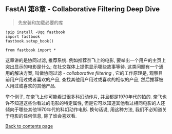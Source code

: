 ## FastAI 第8章 - Collaborative Filtering Deep Dive

>先安装和加载必要的库  

```
!pip install -Uqq fastbook
import fastbook
fastbook.setup_book()

from fastbook import *
```

这章讲的是协同过滤, 推荐系统.  例如推荐奈飞上的电影, 要举出一个用户的主页上突出显示的电影是什么; 在社交媒体上提供显示哪些故事等待. 这类问题有一个通用的解决方案, 叫做协同过滤 - *collaborative filtering* , 它的工作原理是, 观察目前用户用过或者喜欢的产品, 查找其他用户用过或喜欢的相似的产品, 然后推荐被人用过或喜欢的其他产品. 

举个例子, 在奈飞上你可能看过很多科幻动作片, 并且都是1970年代的拍的. 奈飞也许不知道这些你看过的电影的特定属性, 但是它可以知道其他看过相同电影的人还倾向于哪些其他1970年代的科幻动作电影.  换句话说, 用这种方法, 我们不必知道关于电影的任何信息, 除了谁会喜欢看. 






[Back to contents page](index.md)

